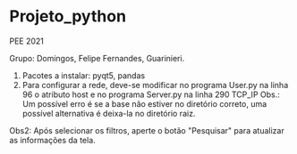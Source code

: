 # Projeto_python
PEE 2021

Grupo: Domingos, Felipe Fernandes, Guarinieri.

1. Pacotes a instalar: pyqt5, pandas
2. Para configurar a rede, deve-se modificar no programa User.py na linha 96 o atributo host e no programa Server.py na linha 290 TCP_IP
Obs.: Um possível erro é se a base não estiver no diretório correto, uma possível alternativa é deixa-la no diretório raiz.

Obs2: Após selecionar os filtros, aperte o botão "Pesquisar" para atualizar as informações da tela.
